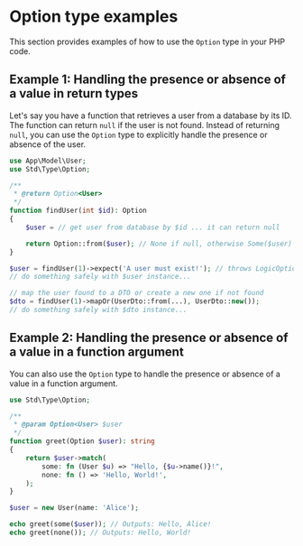 # Option type examples

This section provides examples of how to use the `Option` type in your PHP code.

## Example 1: Handling the presence or absence of a value in return types

Let's say you have a function that retrieves a user from a database by its ID. The 
function can return `null` if the user is not found. Instead of returning `null`, 
you can use the `Option` type to explicitly handle the presence or absence of the user.

```php
use App\Model\User;
use Std\Type\Option;

/**
 * @return Option<User>
 */
function findUser(int $id): Option
{
    $user = // get user from database by $id ... it can return null

    return Option::from($user); // None if null, otherwise Some($user)
}

$user = findUser(1)->expect('A user must exist!'); // throws LogicOptionException if it does not exist
// do something safely with $user instance...

// map the user found to a DTO or create a new one if not found
$dto = findUser(1)->mapOr(UserDto::from(...), UserDto::new());
// do something safely with $dto instance...
```

## Example 2: Handling the presence or absence of a value in a function argument

You can also use the `Option` type to handle the presence or absence of a value in a function argument.

```php
use Std\Type\Option;

/**
 * @param Option<User> $user
 */
function greet(Option $user): string
{
    return $user->match(
        some: fn (User $u) => "Hello, {$u->name()}!",
        none: fn () => 'Hello, World!',
    );
}

$user = new User(name: 'Alice');

echo greet(some($user)); // Outputs: Hello, Alice!
echo greet(none()); // Outputs: Hello, World!
```
